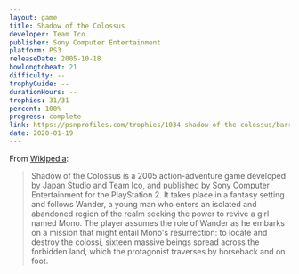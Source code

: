 ```yaml
---
layout: game
title: Shadow of the Colossus
developer: Team Ico
publisher: Sony Computer Entertainment
platform: PS3
releaseDate: 2005-10-18
howlongtobeat: 21
difficulty: --
trophyGuide: --
durationHours: --
trophies: 31/31
percent: 100%
progress: complete
link: https://psnprofiles.com/trophies/1034-shadow-of-the-colossus/barrelofjuice
date: 2020-01-19
---
```


From [Wikipedia](https://en.wikipedia.org/wiki/Shadow_of_the_Colossus):

> Shadow of the Colossus is a 2005 action-adventure game developed by Japan Studio and Team Ico, and published by Sony Computer Entertainment for the PlayStation 2. It takes place in a fantasy setting and follows Wander, a young man who enters an isolated and abandoned region of the realm seeking the power to revive a girl named Mono. The player assumes the role of Wander as he embarks on a mission that might entail Mono's resurrection: to locate and destroy the colossi, sixteen massive beings spread across the forbidden land, which the protagonist traverses by horseback and on foot.

